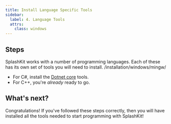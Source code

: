 ```yaml
---
title: Install Language Specific Tools
sidebar:
  label: 4. Language Tools
  attrs:
    class: windows
---
```


## Steps

SplashKit works with a number of programming languages. Each of these has its own set of tools you will need to install.
/installation/windows/mingw/

- For C#, install the [Dotnet core](/installation/windows/mingw/languages/dotnet/) tools.
- For C++, you're _already_ ready to go.

## What's next?

Congratulations! If you've followed these steps correctly, then you will have installed all the tools needed to start programming with SplashKit!
